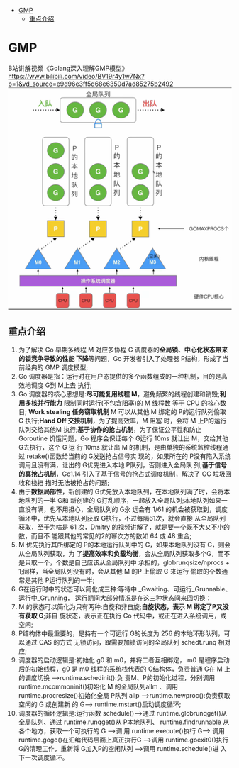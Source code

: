 <!-- TOC -->
* [GMP](#gmp)
  * [重点介绍](#重点介绍)
<!-- TOC -->
# GMP
B站讲解视频《Golang深入理解GMP模型》
https://www.bilibili.com/video/BV19r4y1w7Nx?p=1&vd_source=e9d96e3ff5d68e6350d7ad85275b2492
![img.png](img.png)

## 重点介绍
1. 为了解决 Go 早期多线程 M 对应多协程 G 调度器的**全局锁、中心化状态带来的锁竞争导致的性能
下降**等问题，Go 开发者引入了处理器 P结构，形成了当前经典的 GMP 调度模型;
2. Go 调度器是指：运行时在用户态提供的多个函数组成的一种机制，目的是高效地调度 G到 M上去
执行;
3. Go 调度器的核心思想是:**尽可能复用线程 M**，避免频繁的线程创建和销毁;**利用多核并行能力**
   限制同时运行(不包含阻塞)的 M 线程数 等于 CPU 的核心数目; **Work stealing 任务窃取机制**
   M 可以从其他 M 绑定的 P的运行队列偷取 G 执行;**Hand Off 交接机制**，为了提高效率，M 阻塞
   时，会将 M 上P的运行队列交给其他M 执行;**基于协作的抢占机制**，为了保证公平性和防止
   Goroutine 饥饿问题，Go 程序会保证每个 G运行 10ms 就让出 M，交给其他 G去执行，这个 G 运
   行 10ms 就让出 M 的机制，是由单独的系统监控线程通过 retake()函数给当前的 G发送抢占信号实
   现的，如果所在的 P没有陷入系统调用且没有满，让出的 G优先进入本地 P队列，否则进入全局队
   列;**基于信号的真抢占机制**，Go1.14 引入了基于信号的抢占式调度机制，解决了 GC 垃圾回收和栈扫
   描时无法被抢占的问题;
4. 由于**数据局部性**，新创建的 G优先放入本地队列，在本地队列满了时，会将本地队列的一半 G和
   新创建的 G打乱顺序，一起放入全局队列;本地队列如果一直没有满，也不用担心，全局队列的 G永
   远会有 1/61 的机会被获取到，调度循环中，优先从本地队列获取 G执行，不过每隔61次，就会直接
   从全局队列获取，至于为啥是 61 次，Dmitry 的视频讲解了，就是要一个既不大又不小的数，而且不
   能跟其他的常见的2的幂次方的数如 64 或 48 重合;
5. M 优先执行其所绑定的 P的本地运行队列中的 G，如果本地队列没有 G，则会从全局队列获取，为
   了**提高效率和负载均衡**，会从全局队列获取多个G，而不是只取一个，个数是自己应该从全局队列中
   承担的，globrunqsize/nprocs + 1;同样，当全局队列没有时，会从其他 M 的P 上偷取 G 来运行
   偷取的个数通常是其他 P运行队列的一半;
6. G在运行时中的状态可以简化成三种:等待中 _Gwaiting、可运行_Grunnable、运行中_Grunning，
   运行期间大部分情况是在这三种状态间来回切换；
7. M 的状态可以简化为只有两种:自旋和非自旋;**自旋状态，表示 M 绑定了P又没有获取 G**;非自
   旋状态，表示正在执行 Go 代码中，或正在进入系统调用，或空闲;
8. P结构体中最重要的，是持有一个可运行 G的长度为 256 的本地环形队列，可以通过 CAS 的方式
   无锁访问，跟需要加锁访问的全局队列 schedt.runq 相对应;
9. 调度器的启动逻辑是:初始化 g0 和 m0，并将二者互相绑定， m0 是程序启动后的初始线程，g0
   是 m0 线程的系统栈代表的 G结构体，负责普通 G在 M 上的调度切换 -->runtime.schedinit():负
   责M、P的初始化过程，分别调用runtime.mcommoninit()初始化 M 的全局队列allm 、调用
   runtime.procresize()初始化全局 P队列 allp -->runtime.newproc():负责获取空闲的 G 或创建新
   的 G--> runtime.mstart()启动调度循环;
10. 调度器的循环逻辑是:运行函数 schedule()-->通过 runtime.globrunqget()从全局队列、通过
    runtime.runqget()从 P本地队列、 runtime.findrunnable 从各个地方，获取一个可执行的 G -->调
    用 runtime.execute()执行 G--> 调用 runtime.gogo()在汇编代码层面上真正执行G -->调用
    runtime.goexit0()执行 G的清理工作，重新将 G加入P的空闲队列 -->调用 runtime.schedule()进
    入下一次调度循环。